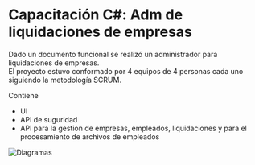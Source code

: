 # Capacitación C#: Adm de liquidaciones de empresas

Dado un documento funcional se realizó un administrador para liquidaciones de empresas.  
El proyecto estuvo conformado por 4 equipos de 4 personas cada uno siguiendo la metodología SCRUM. 

Contiene

* UI
* API de suguridad
* API para la gestion de empresas, empleados, liquidaciones y para el procesamiento de archivos de empleados

![Diagramas](https://i.imgur.com/gHzFwuV.png)